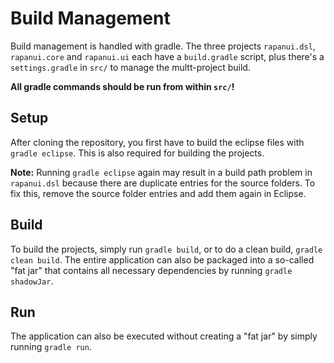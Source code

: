 # Build Management

Build management is handled with gradle. The three projects `rapanui.dsl`, `rapanui.core` and `rapanui.ui` each have a `build.gradle` script, plus there's a `settings.gradle` in `src/` to manage the multt-project build.

**All gradle commands should be run from within `src/`!**

## Setup

After cloning the repository, you first have to build the eclipse files with `gradle eclipse`. This is also required for building the projects.

**Note:** Running `gradle eclipse` again may result in a build path problem in `rapanui.dsl` because there are duplicate entries for the source folders. To fix this, remove the source folder entries and add them again in Eclipse.

## Build

To build the projects, simply run `gradle build`, or to do a clean build, `gradle clean build`. The entire application can also be packaged into a so-called "fat jar" that contains all necessary dependencies by running `gradle shadowJar`.

## Run

The application can also be executed without creating a "fat jar" by simply running `gradle run`.